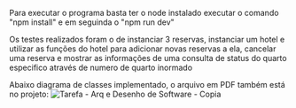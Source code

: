Para executar o programa basta ter o node instalado executar o comando "npm install" e em seguinda o "npm run dev"

Os testes realizados foram o de instanciar 3 reservas, instanciar um hotel e utilizar as funções do hotel para adicionar novas reservas a ela, cancelar uma reserva e mostrar as informações de uma consulta de status do quarto especifico através de numero de quarto inormado

Abaixo diagrama de classes implementado, o arquivo em PDF também está no projeto:
![Tarefa - Arq e Desenho de Software - Copia](https://github.com/user-attachments/assets/ea09fc5e-722c-477e-a329-5c217e295300)
